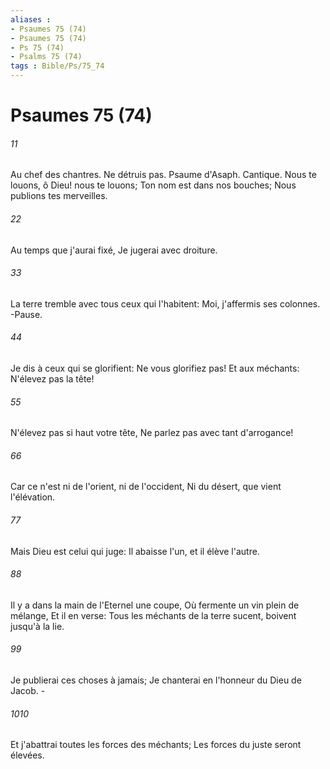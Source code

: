 ```yaml
---
aliases : 
- Psaumes 75 (74)
- Psaumes 75 (74)
- Ps 75 (74)
- Psalms 75 (74)
tags : Bible/Ps/75_74
---
```


# Psaumes 75 (74)

###### 11
Au chef des chantres. Ne détruis pas. Psaume d'Asaph. Cantique. Nous te louons, ô Dieu! nous te louons; Ton nom est dans nos bouches; Nous publions tes merveilles.
###### 22
Au temps que j'aurai fixé, Je jugerai avec droiture.
###### 33
La terre tremble avec tous ceux qui l'habitent: Moi, j'affermis ses colonnes. -Pause.
###### 44
Je dis à ceux qui se glorifient: Ne vous glorifiez pas! Et aux méchants: N'élevez pas la tête!
###### 55
N'élevez pas si haut votre tête, Ne parlez pas avec tant d'arrogance!
###### 66
Car ce n'est ni de l'orient, ni de l'occident, Ni du désert, que vient l'élévation.
###### 77
Mais Dieu est celui qui juge: Il abaisse l'un, et il élève l'autre.
###### 88
Il y a dans la main de l'Eternel une coupe, Où fermente un vin plein de mélange, Et il en verse: Tous les méchants de la terre sucent, boivent jusqu'à la lie.
###### 99
Je publierai ces choses à jamais; Je chanterai en l'honneur du Dieu de Jacob. -
###### 1010
Et j'abattrai toutes les forces des méchants; Les forces du juste seront élevées.
